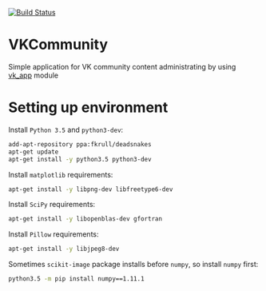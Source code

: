 [![Build Status](https://travis-ci.org/lycantropos/VKCommunity.svg?branch=master)](https://travis-ci.org/lycantropos/VKCommunity)
# VKCommunity
Simple application for VK community content administrating by using [vk_app](https://github.com/lycantropos/VKApp "Simple application for working with `VK API`") module

# Setting up environment
Install `Python 3.5` and `python3-dev`:
```bash
add-apt-repository ppa:fkrull/deadsnakes
apt-get update
apt-get install -y python3.5 python3-dev
```

Install `matplotlib` requirements:
```bash
apt-get install -y libpng-dev libfreetype6-dev
```

Install `SciPy` requirements:
```bash
apt-get install -y libopenblas-dev gfortran
```

Install `Pillow` requirements:
```bash
apt-get install -y libjpeg8-dev
```

Sometimes `scikit-image` package installs before `numpy`, so install `numpy` first:
```bash
python3.5 -m pip install numpy==1.11.1
```

